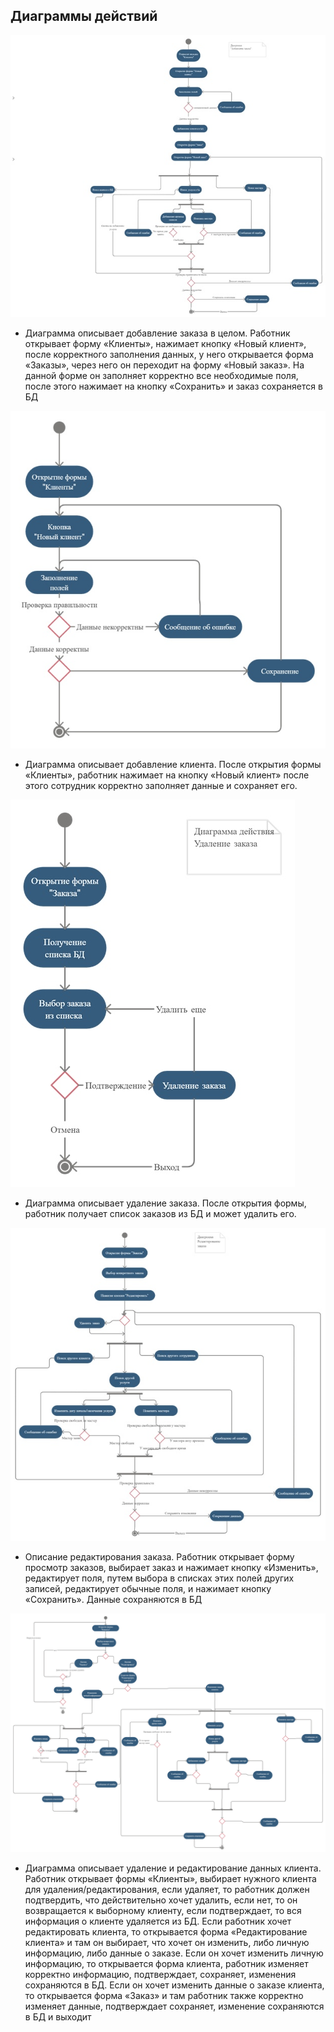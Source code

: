 ## Диаграммы действий
![Диаграмма](Diagrams/act1.jpg)
+ Диаграмма описывает добавление заказа в целом. 
Работник открывает форму «Клиенты», нажимает кнопку «Новый клиент», после корректного заполнения данных, у него открывается форма «Заказы», через него он переходит на форму «Новый заказ». 
На данной форме он заполняет корректно все необходимые поля, после этого нажимает на кнопку «Сохранить» и заказ сохраняется в БД

![Диаграмма](Diagrams/act2.jpg)
+ Диаграмма описывает добавление клиента.
 После открытия формы «Клиенты», работник нажимает на кнопку «Новый клиент» после этого сотрудник корректно заполняет данные и сохраняет его.

![Диаграмма](Diagrams/act3.jpg)
+ Диаграмма описывает удаление заказа. После открытия формы, работник получает список заказов из БД и может удалить его.  

![Диаграмма](Diagrams/act4.jpg)
+ Описание редактирования заказа. Работник открывает форму просмотр заказов, выбирает заказ и нажимает кнопку «Изменить», редактирует поля, путем выбора в списках этих полей других записей, редактирует обычные поля, и нажимает кнопку «Сохранить». 
Данные сохраняются в БД

![Диаграмма](Diagrams/act5.png)
+ Диаграмма описывает удаление и редактирование данных клиента. 
Работник открывает формы «Клиенты», выбирает нужного клиента для удаления/редактирования, если удаляет, то работник должен подтвердить, что действительно хочет удалить, если нет, то он возвращается к выборному клиенту, если подтверждает, то вся информация о клиенте удаляется из БД. 
Если работник хочет редактировать клиента, то открывается форма «Редактирование клиента» и там он выбирает, что хочет он изменить, либо личную информацию, либо данные о заказе. Если он хочет изменить личную информацию, то открывается форма клиента, работник изменяет корректно информацию, подтверждает, сохраняет, изменения сохраняются в БД. 
Если он хочет изменить данные о заказе клиента, то открывается форма «Заказ» и там работник также корректно изменяет данные, подтверждает сохраняет, изменение сохраняются в БД и выходит
